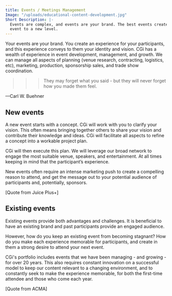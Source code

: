 ```yaml
---
title: Events / Meetings Management
Image: "/uploads/educational-content-development.jpg"
Short Description: |-
  Events are complex, and events are your brand. The best events create a memorable experience and make participants want to come back. CGi can build events from a raw concept or evolve your existing
  event to a new level.
---
```


Your events are your brand. You create an experience for your participants, and this experience conveys
to them your identity and vision.
CGi has a wealth of experience in event development, management, and growth.
We can manage all aspects of planning (venue research, contracting, logistics, etc), marketing,
production, sponsorship sales, and trade show coordination.

>>> They may forget what you said - but they will never forget how you made them feel.

—Carl W. Buehner

## New events

A new event starts with a concept. CGi will work with you to clarify your vision. This often means
bringing together others to share your vision and contribute their knowledge and ideas. CGi will
facilitate all aspects to refine a concept into a workable project plan.

CGi will then execute this plan. We will leverage our broad network to engage the most suitable venue,
speakers, and entertainment. At all times keeping in mind that the participant’s experience.

New events often require an intense marketing push to create a compelling reason to attend, and get
the message out to your potential audience of participants and, potentially, sponsors.

[Quote from Juice Plus+]

## Existing events

Existing events provide both advantages and challenges. It is beneficial to have an existing brand and
past participants provide an engaged audience.

However, how do you keep an existing event from becoming stagnant? How do you make each
experience memorable for participants, and create in them a strong desire to attend your next event.

CGi's portfolio includes events that we have been managing - and growing - for over 20 years. This also
requires constant innovation on a successful model to keep our content relevant to a changing
environment, and to constantly seek to make the experience memorable, for both the first-time
attendee and those who come each year.

[Quote from ACMA]
